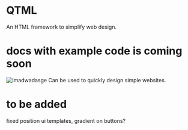 # QTML
An HTML framework to simplify web design.<br/>

# docs with example code is coming soon
![imadwadasge](https://github.com/alvin677/QTML/assets/112005397/905fe326-9089-416d-bc61-c6e477404428)
Can be used to quickly design simple websites.

# to be added
fixed position ui templates, gradient on buttons?
